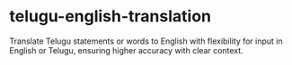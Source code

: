 # telugu-english-translation
Translate Telugu statements or words to English with flexibility for input in English or Telugu, ensuring higher accuracy with clear context.
